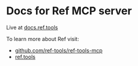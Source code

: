 # Docs for Ref MCP server

Live at [docs.ref.tools](https://docs.ref.tools)

To learn more about Ref visit:

- [github.com/ref-tools/ref-tools-mcp](https://github.com/ref-tools/ref-tools-mcp)
- [ref.tools](https://ref.tools)
